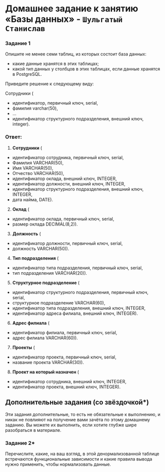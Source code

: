 # Домашнее задание к занятию «Базы данных» - `Шульгатый Станислав`

### Задание 1

Опишите не менее семи таблиц, из которых состоит база данных:

- какие данные хранятся в этих таблицах;
- какой тип данных у столбцов в этих таблицах, если данные хранятся в PostgreSQL.

Приведите решение к следующему виду:

Сотрудники (

- идентификатор, первичный ключ, serial,
- фамилия varchar(50),
- ...
- идентификатор структурного подразделения, внешний ключ, integer).

### Ответ:

1. **Сотрудники** (
 - идентификатор сотрудника, первичный ключ, serial,
 - Фамилия VARCHAR(50),
 - Имя VARCHAR(50),
 - Отчество VARCHAR(50),
 - идентификатор оклада, внешний ключ, INTEGER,
 - идентификатор должности, внешний ключ, INTEGER,
 - идентификатор структурного подразделения, внешний ключ, INTEGER,
 - дата найма, DATE).
2. **Оклад** (
 - идентификатор оклада, первичный ключ, serial,
 - размер оклада DECIMAL(8,2)).
3. **Должность** (
 - идентификатор должности, первичный ключ, serial,
 - должность VARCHAR(50)).
4. **Тип подразделения** (
 - идентификатор типа подразделения, первичный ключ, serial,
 - тип подразделения VARCHAR(20)).
5. **Структурное подразделение** (
 - идентификатор структурного подразделения, первичный ключ, serial,
 - структурное подразделение VARCHAR(60),
 - идентификатор типа подразделения, внешний ключ, INTEGER,
 - идентификатор адреса филиала, внешний ключ, INTEGER).
6. **Адрес филиала** (
 - идентификатор филиала, первичный ключ, serial,
 - адрес филиала VARCHAR(60)). 
7. **Проекты** (
 - идентификатор проекта, первичный ключ, serial,
 - название проекта VARCHAR(30)).
8. **Проект на который назначен** (
 - идентификатор сотрудника, внешний ключ, INTEGER,
 - идентификатор проекта, внешний ключ, INTEGER).




## Дополнительные задания (со звёздочкой*)
Эти задания дополнительные, то есть не обязательные к выполнению, и никак не повлияют на получение вами зачёта по этому домашнему заданию. Вы можете их выполнить, если хотите глубже шире разобраться в материале.


### Задание 2*

Перечислите, какие, на ваш взгляд, в этой денормализованной таблице встречаются функциональные зависимости и какие правила вывода нужно применить, чтобы нормализовать данные.
